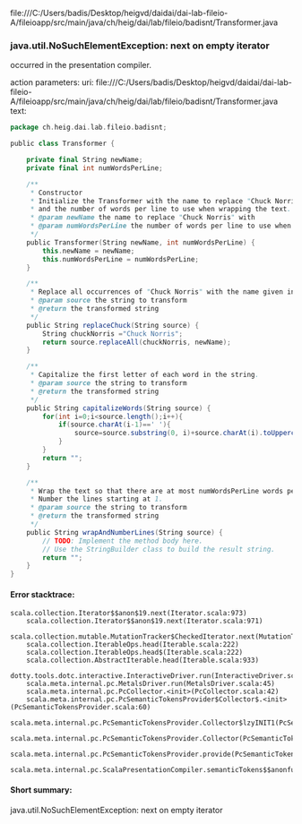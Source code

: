 file:///C:/Users/badis/Desktop/heigvd/daidai/dai-lab-fileio-A/fileioapp/src/main/java/ch/heig/dai/lab/fileio/badisnt/Transformer.java
### java.util.NoSuchElementException: next on empty iterator

occurred in the presentation compiler.

action parameters:
uri: file:///C:/Users/badis/Desktop/heigvd/daidai/dai-lab-fileio-A/fileioapp/src/main/java/ch/heig/dai/lab/fileio/badisnt/Transformer.java
text:
```scala
package ch.heig.dai.lab.fileio.badisnt;

public class Transformer {

    private final String newName;
    private final int numWordsPerLine;

    /**
     * Constructor
     * Initialize the Transformer with the name to replace "Chuck Norris" with 
     * and the number of words per line to use when wrapping the text.
     * @param newName the name to replace "Chuck Norris" with
     * @param numWordsPerLine the number of words per line to use when wrapping the text
     */
    public Transformer(String newName, int numWordsPerLine) {
        this.newName = newName;
        this.numWordsPerLine = numWordsPerLine;
    }

    /**
     * Replace all occurrences of "Chuck Norris" with the name given in the constructor.
     * @param source the string to transform
     * @return the transformed string
     */
    public String replaceChuck(String source) {
        String chuckNorris ="Chuck Norris";
        return source.replaceAll(chuckNorris, newName);
    }

    /**
     * Capitalize the first letter of each word in the string.
     * @param source the string to transform
     * @return the transformed string
     */
    public String capitalizeWords(String source) {
        for(int i=0;i<source.length();i++){
            if(source.charAt(i-1)==' '){
                source=source.substring(0, i)+source.charAt(i).toUppercase()
            }
        }
        return "";
    }

    /**
     * Wrap the text so that there are at most numWordsPerLine words per line.
     * Number the lines starting at 1.
     * @param source the string to transform
     * @return the transformed string
     */
    public String wrapAndNumberLines(String source) {
        // TODO: Implement the method body here.
        // Use the StringBuilder class to build the result string.
        return "";
    }
}   
```



#### Error stacktrace:

```
scala.collection.Iterator$$anon$19.next(Iterator.scala:973)
	scala.collection.Iterator$$anon$19.next(Iterator.scala:971)
	scala.collection.mutable.MutationTracker$CheckedIterator.next(MutationTracker.scala:76)
	scala.collection.IterableOps.head(Iterable.scala:222)
	scala.collection.IterableOps.head$(Iterable.scala:222)
	scala.collection.AbstractIterable.head(Iterable.scala:933)
	dotty.tools.dotc.interactive.InteractiveDriver.run(InteractiveDriver.scala:168)
	scala.meta.internal.pc.MetalsDriver.run(MetalsDriver.scala:45)
	scala.meta.internal.pc.PcCollector.<init>(PcCollector.scala:42)
	scala.meta.internal.pc.PcSemanticTokensProvider$Collector$.<init>(PcSemanticTokensProvider.scala:60)
	scala.meta.internal.pc.PcSemanticTokensProvider.Collector$lzyINIT1(PcSemanticTokensProvider.scala:60)
	scala.meta.internal.pc.PcSemanticTokensProvider.Collector(PcSemanticTokensProvider.scala:60)
	scala.meta.internal.pc.PcSemanticTokensProvider.provide(PcSemanticTokensProvider.scala:81)
	scala.meta.internal.pc.ScalaPresentationCompiler.semanticTokens$$anonfun$1(ScalaPresentationCompiler.scala:99)
```
#### Short summary: 

java.util.NoSuchElementException: next on empty iterator